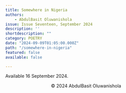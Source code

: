 ```yaml
---
title: Somewhere in Nigeria
authors:
    - AbdulBasit Oluwanishola
issue: Issue Seventeen, September 2024
description: ''
shortdescription: ""
category: POETRY
date: "2024-09-09T01:05:00.000Z"
path: "/somewhere-in-nigeria"
featured: false
available: false

---
```


Available 16 September 2024.


<p style="text-align: center;">© 2024 AbdulBasit Oluwanishola</p>

